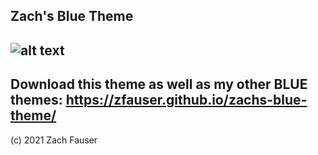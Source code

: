 Zach's Blue Theme
-
![alt text](https://cdn.discordapp.com/attachments/848558237414326272/939542619002925096/Screen_Shot_2022-02-05_at_10.23.19_AM.png)
-
Download this theme as well as my other BLUE themes: https://zfauser.github.io/zachs-blue-theme/
-
(c) 2021 Zach Fauser



